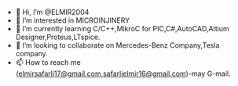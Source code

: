 - 👋 Hi, I’m @ELMIR2004
- 👀 I’m interested in MICROINJINERY
- 🌱 I’m currently learning C/C++,MikroC for PIC,C#,AutoCAD,Altium Designer,Proteus,LTspice.
- 💞️ I’m looking to collaborate on Mercedes-Benz Company,Tesla company.
- 📫 How to reach me (elmirsafarli17@gmail.com,safarlielmir16@gmail.com)-may G-mail.


<!---
ELMIR2004/ELMIR2004 is a ✨ special ✨ repository because its `README.md` (this file) appears on your GitHub profile.
You can click the Preview link to take a look at your changes.
--->
